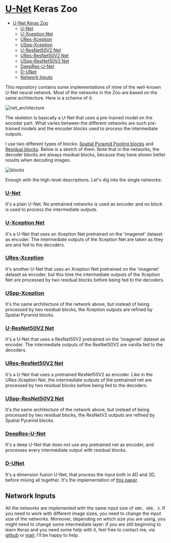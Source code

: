 # [U-Net](https://arxiv.org/abs/1505.04597) Keras Zoo

- [U-Net Keras Zoo](#u-net-keras-zoo)
    - [U-Net](#u-net)
    - [U-Xception Net](#u-xception-net)
    - [URes-Xception](#ures-xception)
    - [USpp-Xception](#uspp-xception)
    - [U-ResNet50V2 Net](#u-resnet50v2-net)
    - [URes-ResNet50V2 Net](#ures-resnet50v2-net)
    - [USpp-ResNet50V2 Net](#uspp-resnet50v2-net)
    - [DeepRes-U-Net](#deepres-u-net)
    - [D-UNet](#d-unet)
  - [Network Inputs](#network-inputs)

This repository contains some implementations of mine of the well-known U-Net neural network. Most of the networks in the Zoo are based on the same architecture. Here is a scheme of it:

![net_architecture](https://i.ibb.co/bKZK4nH/net-ushape-w-legend-18.png)

The skeleton is basically a U-Net that uses a pre-trained model on the encoder part. What varies between the different networks are such pre-trained models and the encoder blocks used to process the intermediate outputs.

I use two different types of blocks: [Spatial Pyramid Pooling blocks](https://arxiv.org/abs/1406.4729) and [Residual blocks](https://arxiv.org/abs/1512.03385). Below is a sketch of them. Note that in the networks, the decoder blocks are always residual blocks, because they have shown better results when decoding images.

![blocks](https://i.ibb.co/TLY2xzw/blocks-legend-v4.png)

Enough with the high-level descriptions. Let's dig into the single networks:

### [U-Net](/nets/unet.py)
It's a plain U-Net. No pretrained networks is used as encoder and no block is used to process the intermediate outputs.

### [U-Xception Net](/nets/u_xception.py)
It's a U-Net that uses an Xception Net pretrained on the 'imagenet' dataset as encoder. The intermediate outputs of the Xception Net are taken as they are and fed to the decoders.

### [URes-Xception](/nets/ures_xception.py)
It's another U-Net that uses an Xception Net pretrained on the 'imagenet' dataset as encoder, but this time the intermediate outputs of the Xception Net are processed by two residual blocks before being fed to the decoders.

### [USpp-Xception](/nets/uspp_xception.py)
It's the same architecture of the network above, but instead of being processed by two residual blocks, the Xception outputs are refined by Spatial Pyramid blocks.

### [U-ResNet50V2 Net](/nets/u_resnet50v2.py)
It's a U-Net that uses a ResNet50V2 pretrained on the 'imagenet' dataset as encoder. The intermediate outputs of the ResNet50V2 are vanilla fed to the decoders.

### [URes-ResNet50V2 Net](/nets/ures_resnet50v2.py)
It's a U-Net that uses a pretrained ResNet50V2 as encoder. Like in the URes-Xception Net, the intermediate outputs of the pretrained net are processed by two residual blocks before being fed to the decoders.

### [USpp-ResNet50V2 Net](/nets/uspp_resnet50v2.py)
It's the same architecture of the network above, but instead of being processed by two residual blocks, the ResNetV2 outputs are refined by Spatial Pyramid blocks.

### [DeepRes-U-Net](/src/nets/deepresunet.py)
It's a deep U-Net that does not use any pretrained net as encoder, and processes every intermediate output with residual blocks.

### [D-UNet](/src/nets/dunet.py)
It's a dimension fusion U-Net, that process the input both in 4D and 3D, before mixing all together. It's the implementation of [this paper](https://arxiv.org/abs/1908.05104).

## Network Inputs

All the networks are implemented with the same input size of ```400, 400, 3```. If you need to work with different image sizes, you need to change the input size of the networks. Moreover, depending on which size you are using, you might need to change some intermediate layer: if you are still beginning to learn Keras and you need some help with it, feel free to contact me, via [github](https://github.com/daniCh8) or [mail](mailto:daniele.chiappalupi@gmail.com); I'll be happy to help.
